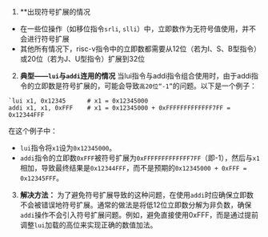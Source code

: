 
1. **出现符号扩展的情况 
- 在一些位操作（如移位指令`srli`, `slli`）中，立即数作为无符号值使用，并不会进行符号扩展
- 其他所有情况下，risc-v指令中的立即数都需要从12位（若为I、S、B型指令）或20位（若为J、U型指令）扩展到32位

2. **典型——`lui`与`addi`连用的情况**
当lui指令与addi指令组合使用时，由于addi指令的立即数是符号扩展的，可能会导致`高20位“-1”`的问题。以下是一个例子：

```assembly
`lui x1, 0x12345      # x1 = 0x12345000 
addi x1, x1, 0xFFF    # x1 = 0x12345000 + 0xFFFFFFFFFFFFF7FF = 0x12344FFF
```

在这个例子中：

- `lui`指令将`x1`设为`0x12345000`。
- `addi`指令的立即数`0xFFF`被符号扩展为`0xFFFFFFFFFFFFF7FF`（即-1），然后与`x1`相加，导致最终结果是`0x12344FFF`，而不是预期的`0x12345000 + 0xFFF = 0x12345FFF`。

3. **解决方法：**
为了避免符号扩展导致的这种问题，在使用`addi`时应确保立即数不会被错误地符号扩展。通常的做法是将低12位立即数分解为非负数，确保`addi`操作不会引入符号扩展问题。例如，避免直接使用0xFFF，而是通过提前调整`lui`加载的高位来实现正确的数值加法。


 